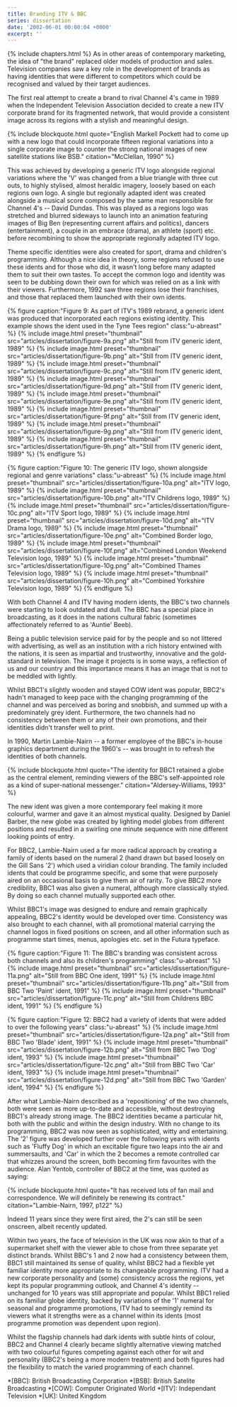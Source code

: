 ```yaml
---
title: Branding ITV & BBC
series: dissertation
date: '2002-06-01 00:00:04 +0000'
excerpt: ''
---
```

{% include chapters.html %} As in other areas of contemporary marketing, the idea of "the brand" replaced older models of production and sales. Television companies saw a key role in the development of brands as having identities that were different to competitors which could be recognised and valued by their target audiences.

The first real attempt to create a brand to rival Channel 4's came in 1989 when the Independent Television Association decided to create a new ITV corporate brand for its fragmented network, that would provide a consistent image across its regions with a stylish and meaningful design.

{% include blockquote.html
  quote="English Markell Pockett had to come up with a new logo that could incorporate fifteen regional variations into a single corporate image to counter the strong national images of new satellite stations like BSB."
  citation="McClellan, 1990"
%}

This was achieved by developing a generic ITV logo alongside regional variations where the 'V' was changed from a blue triangle with three cut outs, to highly stylised, almost heraldic imagery, loosely based on each regions own logo. A single but regionally adapted ident was created alongside a musical score composed by the same man responsible for Channel 4's -- David Dundas. This was played as a regions logo was stretched and blurred sideways to launch into an animation featuring images of Big Ben (representing current affairs and politics), dancers (entertainment), a couple in an embrace (drama), an athlete (sport) etc. before recombining to show the appropriate regionally adapted ITV logo.

Theme specific identities were also created for sport, drama and children's programming. Although a nice idea in theory, some regions refused to use these idents and for those who did, it wasn't long before many adapted them to suit their own tastes. To accept the common logo and identity was seen to be dubbing down their own for which was relied on as a link with their viewers. Furthermore, 1992 saw three regions lose their franchises, and those that replaced them launched with their own idents.

{% figure caption:"Figure 9: As part of ITV's 1989 rebrand, a generic ident was produced that incorporated each regions existing identity. This example shows the ident used in the Tyne Tees region" class:"u-abreast" %}
{% include image.html preset="thumbnail" src="articles/dissertation/figure-9a.png" alt="Still from ITV generic ident, 1989" %}
{% include image.html preset="thumbnail" src="articles/dissertation/figure-9b.png" alt="Still from ITV generic ident, 1989" %}
{% include image.html preset="thumbnail" src="articles/dissertation/figure-9c.png" alt="Still from ITV generic ident, 1989" %}
{% include image.html preset="thumbnail" src="articles/dissertation/figure-9d.png" alt="Still from ITV generic ident, 1989" %}
{% include image.html preset="thumbnail" src="articles/dissertation/figure-9e.png" alt="Still from ITV generic ident, 1989" %}
{% include image.html preset="thumbnail" src="articles/dissertation/figure-9f.png" alt="Still from ITV generic ident, 1989" %}
{% include image.html preset="thumbnail" src="articles/dissertation/figure-9g.png" alt="Still from ITV generic ident, 1989" %}
{% include image.html preset="thumbnail" src="articles/dissertation/figure-9h.png" alt="Still from ITV generic ident, 1989" %}
{% endfigure %}

{% figure caption:"Figure 10: The generic ITV logo, shown alongside regional and genre variations" class:"u-abreast" %}
{% include image.html preset="thumbnail" src="articles/dissertation/figure-10a.png" alt="ITV logo, 1989" %}
{% include image.html preset="thumbnail" src="articles/dissertation/figure-10b.png" alt="ITV Childrens logo, 1989" %}
{% include image.html preset="thumbnail" src="articles/dissertation/figure-10c.png" alt="ITV Sport logo, 1989" %}
{% include image.html preset="thumbnail" src="articles/dissertation/figure-10d.png" alt="ITV Drama logo, 1989" %}
{% include image.html preset="thumbnail" src="articles/dissertation/figure-10e.png" alt="Combined Border logo, 1989" %}
{% include image.html preset="thumbnail" src="articles/dissertation/figure-10f.png" alt="Combined London Weekend Television logo, 1989" %}
{% include image.html preset="thumbnail" src="articles/dissertation/figure-10g.png" alt="Combined Thames Television logo, 1989" %}
{% include image.html preset="thumbnail" src="articles/dissertation/figure-10h.png" alt="Combined Yorkshire Television logo, 1989" %}
{% endfigure %}

With both Channel 4 and ITV having modern idents, the BBC's two channels were starting to look outdated and dull. The BBC has a special place in broadcasting, as it does in the nations cultural fabric (sometimes affectionately referred to as 'Auntie' Beeb).

Being a public television service paid for by the people and so not littered with advertising, as well as an institution with a rich history entwined with the nations, it is seen as impartial and trustworthy, innovative and the gold-standard in television. The image it projects is in some ways, a reflection of us and our country and this importance means it has an image that is not to be meddled with lightly.

Whilst BBC1's slightly wooden and stayed COW ident was popular, BBC2's hadn't managed to keep pace with the changing programming of the channel and was perceived as boring and snobbish, and summed up with a predominately grey ident. Furthermore, the two channels had no consistency between them or any of their own promotions, and their identities didn't transfer well to print.

In 1990, Martin Lambie-Nairn -- a former employee of the BBC's in-house graphics department during the 1960's -- was brought in to refresh the identities of both channels.

{% include blockquote.html
  quote="The identity for BBC1 retained a globe as the central element, reminding viewers of the BBC's self-appointed role as a kind of super-national messenger."
  citation="Aldersey-Williams, 1993"
%}

The new ident was given a more contemporary feel making it more colourful, warmer and gave it an almost mystical quality. Designed by Daniel Barber, the new globe was created by lighting model globes from different positions and resulted in a swirling one minute sequence with nine different looking points of entry.

For BBC2, Lambie-Nairn used a far more radical approach by creating a family of idents based on the numeral 2 (hand drawn but based loosely on the Gill Sans '2') which used a viridian colour branding. The family included idents that could be programme specific, and some that were purposely aired on an occasional basis to give them air of rarity. To give BBC2 more credibility, BBC1 was also given a numeral, although more classically styled. By doing so each channel mutually supported each other.

Whilst BBC1's image was designed to endure and remain graphically appealing, BBC2's identity would be developed over time. Consistency was also brought to each channel, with all promotional material carrying the channel logos in fixed positions on screen, and all other information such as programme start times, menus, apologies etc. set in the Futura typeface.

{% figure caption:"Figure 11: The BBC's branding was consistent across both channels and also its children's programming" class:"u-abreast" %}
{% include image.html preset="thumbnail" src="articles/dissertation/figure-11a.png" alt="Still from BBC One ident, 1991" %}
{% include image.html preset="thumbnail" src="articles/dissertation/figure-11b.png" alt="Still from BBC Two 'Paint' ident, 1991" %}
{% include image.html preset="thumbnail" src="articles/dissertation/figure-11c.png" alt="Still from Childrens BBC ident, 1991" %}
{% endfigure %}

{% figure caption:"Figure 12: BBC2 had a variety of idents that were added to over the following years" class:"u-abreast" %}
{% include image.html preset="thumbnail" src="articles/dissertation/figure-12a.png" alt="Still from BBC Two 'Blade' ident, 1991" %}
{% include image.html preset="thumbnail" src="articles/dissertation/figure-12b.png" alt="Still from BBC Two 'Dog' ident, 1993" %}
{% include image.html preset="thumbnail" src="articles/dissertation/figure-12c.png" alt="Still from BBC Two 'Car' ident, 1993" %}
{% include image.html preset="thumbnail" src="articles/dissertation/figure-12d.png" alt="Still from BBC Two 'Garden' ident, 1994" %}
{% endfigure %}

After what Lambie-Nairn described as a 'repositioning' of the two channels, both were seen as more up-to-date and accessible, without destroying BBC1's already strong image. The BBC2 identities became a particular hit, both with the public and within the design industry. With no change to its programming, BBC2 was now seen as sophisticated, witty and entertaining. The '2' figure was developed further over the following years with idents such as 'Fluffy Dog' in which an excitable figure two leaps into the air and summersaults, and 'Car' in which the 2 becomes a remote controlled car that whizzes around the screen, both becoming firm favourites with the audience. Alan Yentob, controller of BBC2 at the time, was quoted as saying:

{% include blockquote.html
  quote="It has received lots of fan mail and correspondence. We will definitely be renewing its contract."
  citation="Lambie-Nairn, 1997, p122"
%}

Indeed 11 years since they were first aired, the 2's can still be seen onscreen, albeit recently updated.

Within two years, the face of television in the UK was now akin to that of a supermarket shelf with the viewer able to chose from three separate yet distinct brands. Whilst BBC's 1 and 2 now had a consistency between them, BBC1 still maintained its sense of quality, whilst BBC2 had a flexible yet familiar identity more appropriate to its changeable programming. ITV had a new corporate personality and (some) consistency across the regions, yet kept its popular programming outlook, and Channel 4's identity -- unchanged for 10 years was still appropriate and popular. Whilst BBC1 relied on its familiar globe identity, backed by variations of the '1' numeral for seasonal and programme promotions, ITV had to seemingly remind its viewers what it strengths were as a channel within its idents (most programme promotion was dependent upon region).

Whilst the flagship channels had dark idents with subtle hints of colour, BBC2 and Channel 4 clearly became slightly alternative viewing matched with two colourful figures competing against each other for wit and personality (BBC2's being a more modern treatment) and both figures had the flexibility to match the varied programming of each channel.

*[BBC]: British Broadcasting Corporation
*[BSB]: British Satelite Broadcasting
*[COW]: Computer Originated World
*[ITV]: Independant Television
*[UK]: United Kingdom
